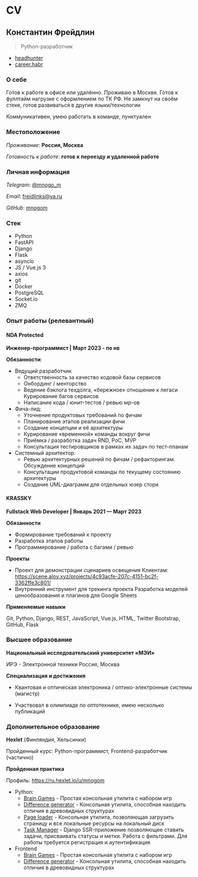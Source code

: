 # CV

## Константин Фрейдлин
> Python-разработчик
* [headhunter](https://hh.ru/resume/ff661999ff07dce91d0039ed1f6d4138776668)
* [career.habr](https://career.habr.com/mnogo-m)

### О себе
Готов к работе в офисе или удалённо. Проживаю в Москве. Готов к фуллтайм нагрузке с оформлением по ТК РФ. Не замкнут на своём стеке, готов развиваться в другие языки/технологии

Коммуникативен, умею работать в команде, пунктуален

### Местоположение
_Проживание_: **Россия, Москва**

_Готовность к работе_: **готов к переезду и удаленной работе**

### Личная информация

_Telegram_: [@mnogo_m](https://t.me/mnogo_m)

_Email_: [freidlinks@ya.ru](mailto://freidlinks@ya.ru)

_GitHub_: [mnogom](https://github.com/mnogom/)

### Стек
- Python
- FastAPI
- Django
- Flask
- asyncio
- JS / Vue.js 3
- axios
- git
- Docker
- PostgreSQL
- Socket.io
- ZMQ

### Опыт работы (релевантный)

#### NDA Protected
**Инженер-программист | Март 2023 - по нв**

**Обязанности**:

- Ведущий разработчик
  - Ответственность за качество кодовой базы сервисов
  - Онбординг / менторство
  - Ведение бэклога техдолга, «бережное» отношение к легаси Курирование багов сервисов
  - Написание кода / юнит-тестов / ревью мр-ов
- Фича-лид:
  - Уточнение продуктовых требований по фичам
  - Планирование этапов реализации фичи
  - Создание концепции и её архитектуры
  - Курирование «временной» команды вокруг фичи
  - Приёмка / разработка задач RND, PoC, MVP
  - Консультация тестировщиков в рамках их задач по тест-планам
- Системный архитектор:
  - Ревью архитектурных решений по фичам / рефакторингам. Обсуждение концепций
  - Консультации продуктовой команды по текущему состоянию архитектуры
  - Создание UML-диаграмм для отдельных юзер стори

#### KRASSKY
**Fullstack Web Developer | Январь 2021 — Март 2023**

**Обязанности**

- Формирование требований к проекту
- Разработка этапов работы
- Программирование / работа с багами / ревью

**Проекты**
- Проект для демонстрации сценариев освещения Клиентам: https://scene.aloy.xyz/projects/4c93acfe-207c-4151-bc2f-3362ffe3c801/
- Внутренний инструмент для трекинга проекта Разработка моделей ценообразования и плагинов для Google Sheets

**Применяемые навыки**

Git, Python, Django, REST, JavaScript, Vue.js, HTML, Twitter Bootstrap, GitHub, Flask

### Высшее образование
**Национальный исследовательский университет «МЭИ»**

ИРЭ - Электронной техники Россия, Москва

**Специализация и достижения**

- Квантовая и оптическая электроника / оптико-электронные системы (магистр)

- Участвовал в олимпиаде по оптотехнике, имею несколько публикаций

### Дополнительное образование
**Hexlet** (Финляндия, Хельсинки)

Пройденный курс: Python-программист, Frontend-разработчик (частично)

**Пройденная практика**

Профиль: https://ru.hexlet.io/u/mnogom

- Python:
    - [Brain Games](https://github.com/mnogom/python-project-lvl1) - Простая консольная утилита с набором игр
    - [Difference generator](https://github.com/mnogom/python-project-lvl2) - Консольная утилита, способная находить отличия в древовидных структурах
    - [Page loader](https://github.com/mnogom/python-project-lvl3) - Консольная утилита, позволяющая загрузить страницу и все локальные ресурсы на локальный диск
    - [Task Manager](https://github.com/mnogom/python-project-lvl4) - Django SSR-приложение позволяющее ставить задачи, присваивать статусы и метки. Работа с фильтрами. Для работы требуется регистрация и аутентификация
- Frontend
  - [Brain Games](https://github.com/mnogom/frontend-project-lvl1) - Простая консольная утилита с набором игр
  - [Difference generator](https://github.com/mnogom/frontend-project-lvl2) - Консольная утилита, способная находить отличия в древовидных структурах
